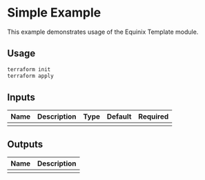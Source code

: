 # Simple Example

This example demonstrates usage of the Equinix Template module.

## Usage

```bash
terraform init
terraform apply
```

## Inputs

| Name | Description | Type | Default | Required |
|------|-------------|------|---------|:--------:|
|  |  |  |  |  |

## Outputs

| Name | Description |
|------|-------------|
|  |  |